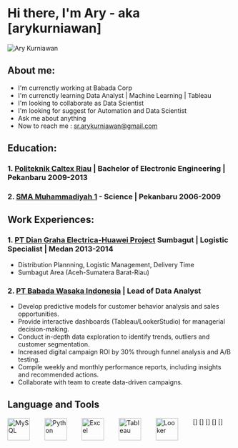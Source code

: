 # Hi there, I'm Ary - aka [arykurniawan]

![Ary Kurniawan](img/github-header-image.png)

## About me:
- I'm currenctly working at Babada Corp
- I'm currenctly learning Data Analyst | Machine Learning | Tableau
- I'm looking to collaborate as Data Scientist
- I'm looking for suggest for Automation and Data Scientist
- Ask me about anything
- Now to reach me : sr.arykurniawan@gmail.com

## Education:

### 1. [**Politeknik Caltex Riau**](https://pcr.ac.id/) | Bachelor of Electronic Engineering | Pekanbaru 2009-2013
### 2. [**SMA Muhammadiyah 1**](https://www.smamsapku.sch.id/) - Science | Pekanbaru 2006-2009

## Work Experiences:

### 1. [**PT Dian Graha Electrica-Huawei Project**](https://www.huawei.com/) Sumbagut | Logistic Specialist | Medan 2013-2014
  - Distribution Plannning, Logistic Management, Delivery Time
  - Sumbagut Area (Aceh-Sumatera Barat-Riau)
  
### 2. [**PT Babada Wasaka Indonesia**](https://www.babada.co.id/) | Lead of Data Analyst
  - Develop predictive models for customer behavior analysis and sales opportunities.
  - Provide interactive dashboards (Tableau/LookerStudio) for managerial decision-making.
  - Conduct in-depth data exploration to identify trends, outliers and customer segmentation.
  - Increased digital campaign ROI by 30% through funnel analysis and A/B testing.
  - Compile weekly and monthly performance reports, including insights and recommended actions.
  - Collaborate with team to create data-driven campaigns.
  
## Language and Tools

[<img align="left" alt="MySQL" width="50px" src="https://upload.wikimedia.org/wikipedia/id/a/a9/MySQL.png" style="padding-right:30px; "/>]
[<img align="left" alt="Python" width="50px" src="https://upload.wikimedia.org/wikipedia/commons/thumb/c/c3/Python-logo-notext.svg/1200px-Python-logo-notext.svg.png" style="padding-right:30px; "/>]
[<img align="left" alt="Excel" width="50px" src="https://media.hitekno.com/thumbs/2022/12/28/85361-logo-microsoft-excel/730x480-img-85361-logo-microsoft-excel.jpg" style="padding-right:30px; "/>]
[<img align="left" alt="Tableau" width="50px" src="https://www.selectdistinct.co.uk/wp-content/uploads/2023/03/Tableau-logo-removebg-preview.png" style="padding-right:30px; "/>]
[<img align="left" alt="Looker" width="50px" src="https://www.accuranker.com/static/4b6ff180c18f1b81655710ecae4150cf/1721f/Looker_6f803d7fdc.png" style="padding-right:30px; "/>]
